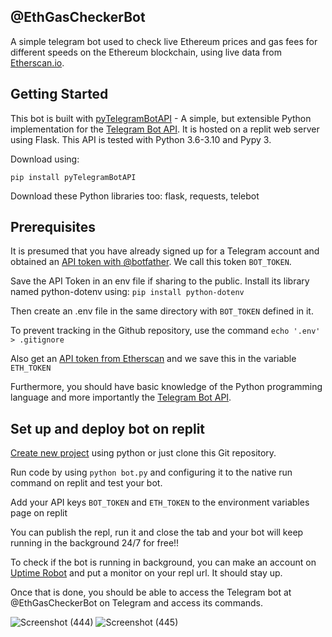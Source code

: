 ## @EthGasCheckerBot

A simple telegram bot used to check live Ethereum prices and gas fees for different speeds on the Ethereum blockchain, using live data from [Etherscan.io](https://etherscan.io/).

## Getting Started

This bot is built with [pyTelegramBotAPI](https://github.com/eternnoir/pyTelegramBotAPI) - A simple, but extensible Python implementation for the [Telegram Bot API](https://core.telegram.org/bots/api). It is hosted on a replit web server using Flask. This API is tested with Python 3.6-3.10 and Pypy 3. 

Download using:

`pip install pyTelegramBotAPI`

Download these Python libraries too: flask, requests, telebot

## Prerequisites
It is presumed that you have already signed up for a Telegram account and obtained an [API token with @botfather](https://core.telegram.org/bots#botfather). We call this token `BOT_TOKEN`.

Save the API Token in an env file if sharing to the public. Install its library named python-dotenv using: `pip install python-dotenv` 

Then create an .env file in the same directory with `BOT_TOKEN` defined in it.

To prevent tracking in the Github repository, use the command `echo '.env' > .gitignore`

Also get an [API token from Etherscan](https://etherscan.io/apis) and we save this in the variable `ETH_TOKEN`

Furthermore, you should have basic knowledge of the Python programming language and more importantly the [Telegram Bot API](https://core.telegram.org/bots/api).

## Set up and deploy bot on replit
[Create new project](https://replit.com/~) using python or just clone this Git repository.

Run code by using `python bot.py` and configuring it to the native run command on replit and test your bot. 

Add your API keys `BOT_TOKEN` and `ETH_TOKEN` to the environment variables page on replit

You can publish the repl, run it and close the tab and your bot will keep running in the background 24/7 for free!!

To check if the bot is running in background, you can make an account on [Uptime Robot](https://uptimerobot.com/) and put a monitor on your repl url. It should stay up.

Once that is done, you should be able to access the Telegram bot at @EthGasCheckerBot on Telegram and access its commands.

![Screenshot (444)](https://user-images.githubusercontent.com/77221369/158120895-b6694392-9e9a-4605-a57d-770719c0812b.png)
![Screenshot (445)](https://user-images.githubusercontent.com/77221369/158120904-d9905412-8e93-4582-abda-ef97c8b1341d.png)
